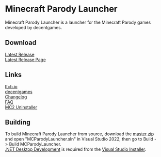 # Minecraft Parody Launcher

Minecraft Parody Launcher is a launcher for the Minecraft Parody games developed by decentgames.  

## Download
[Latest Release](https://github.com/KilLo445/MCParodyLauncher/releases/download/main/MinecraftParodyLauncher.zip)  
[Latest Release Page](https://github.com/KilLo445/MCParodyLauncher/releases/latest)
  
## Links
[Itch.io](https://decentgamestudio.itch.io/mc)  
[decentgames](https://killoofficial.wixsite.com/decentgames)  
[Changelog](https://raw.githubusercontent.com/KilLo445/MCParodyLauncher/master/MCParodyLauncher/changelog.txt)  
[FAQ](https://github.com/KilLo445/MCParodyLauncher/blob/master/FAQ.md)  
[MC2 Uninstaller](https://killoofficial.wixsite.com/decentgames/mc2-uninstaller)  

## Building
To build Minecraft Parody Launcher from source, download the [master zip](https://github.com/KilLo445/MCParodyLauncher/archive/refs/heads/master.zip) and open "MCParodyLauncher.sln" in Visual Studio 2022, then go to Build -> Build MCParodyLauncher.  
[.NET Desktop Development](https://visualstudio.microsoft.com/vs/features/net-development/) is required from the [Visual Studio Installer](https://learn.microsoft.com/en-us/visualstudio/install/modify-visual-studio?view=vs-2022).
